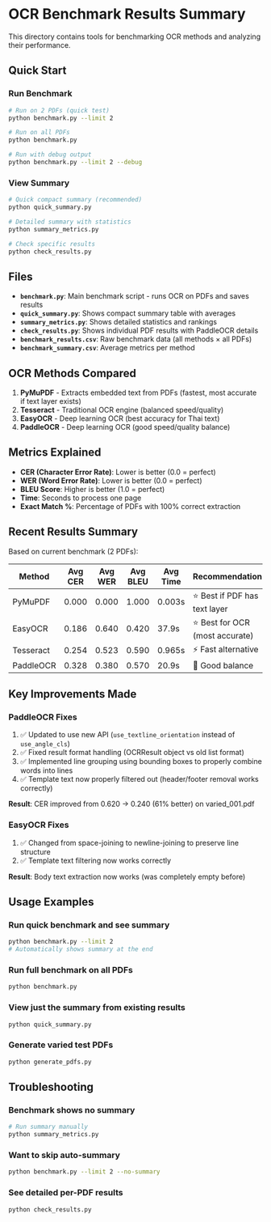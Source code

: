 # OCR Benchmark Results Summary

This directory contains tools for benchmarking OCR methods and analyzing their performance.

## Quick Start

### Run Benchmark

```bash
# Run on 2 PDFs (quick test)
python benchmark.py --limit 2

# Run on all PDFs
python benchmark.py

# Run with debug output
python benchmark.py --limit 2 --debug
```

### View Summary

```bash
# Quick compact summary (recommended)
python quick_summary.py

# Detailed summary with statistics
python summary_metrics.py

# Check specific results
python check_results.py
```

## Files

- **`benchmark.py`**: Main benchmark script - runs OCR on PDFs and saves results
- **`quick_summary.py`**: Shows compact summary table with averages
- **`summary_metrics.py`**: Shows detailed statistics and rankings
- **`check_results.py`**: Shows individual PDF results with PaddleOCR details
- **`benchmark_results.csv`**: Raw benchmark data (all methods × all PDFs)
- **`benchmark_summary.csv`**: Average metrics per method

## OCR Methods Compared

1. **PyMuPDF** - Extracts embedded text from PDFs (fastest, most accurate if text layer exists)
2. **Tesseract** - Traditional OCR engine (balanced speed/quality)
3. **EasyOCR** - Deep learning OCR (best accuracy for Thai text)
4. **PaddleOCR** - Deep learning OCR (good speed/quality balance)

## Metrics Explained

- **CER (Character Error Rate)**: Lower is better (0.0 = perfect)
- **WER (Word Error Rate)**: Lower is better (0.0 = perfect)
- **BLEU Score**: Higher is better (1.0 = perfect)
- **Time**: Seconds to process one page
- **Exact Match %**: Percentage of PDFs with 100% correct extraction

## Recent Results Summary

Based on current benchmark (2 PDFs):

| Method    | Avg CER | Avg WER | Avg BLEU | Avg Time | Recommendation                  |
| --------- | ------- | ------- | -------- | -------- | ------------------------------- |
| PyMuPDF   | 0.000   | 0.000   | 1.000    | 0.003s   | ⭐ Best if PDF has text layer   |
| EasyOCR   | 0.186   | 0.640   | 0.420    | 37.9s    | ⭐ Best for OCR (most accurate) |
| Tesseract | 0.254   | 0.523   | 0.590    | 0.965s   | ⚡ Fast alternative             |
| PaddleOCR | 0.328   | 0.380   | 0.570    | 20.9s    | 🔄 Good balance                 |

## Key Improvements Made

### PaddleOCR Fixes

1. ✅ Updated to use new API (`use_textline_orientation` instead of `use_angle_cls`)
2. ✅ Fixed result format handling (OCRResult object vs old list format)
3. ✅ Implemented line grouping using bounding boxes to properly combine words into lines
4. ✅ Template text now properly filtered out (header/footer removal works correctly)

**Result**: CER improved from 0.620 → 0.240 (61% better) on varied_001.pdf

### EasyOCR Fixes

1. ✅ Changed from space-joining to newline-joining to preserve line structure
2. ✅ Template text filtering now works correctly

**Result**: Body text extraction now works (was completely empty before)

## Usage Examples

### Run quick benchmark and see summary

```bash
python benchmark.py --limit 2
# Automatically shows summary at the end
```

### Run full benchmark on all PDFs

```bash
python benchmark.py
```

### View just the summary from existing results

```bash
python quick_summary.py
```

### Generate varied test PDFs

```bash
python generate_pdfs.py
```

## Troubleshooting

### Benchmark shows no summary

```bash
# Run summary manually
python summary_metrics.py
```

### Want to skip auto-summary

```bash
python benchmark.py --limit 2 --no-summary
```

### See detailed per-PDF results

```bash
python check_results.py
```
